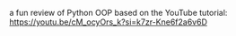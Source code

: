 a fun review of Python OOP based on the YouTube tutorial: https://youtu.be/cM_ocyOrs_k?si=k7zr-Kne6f2a6v6D
